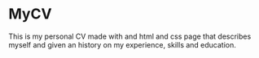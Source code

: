 # MyCV
This is my personal CV made with and html and css page that describes myself and given an history on my experience, skills and education.
